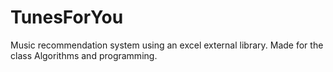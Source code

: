 # TunesForYou
Music recommendation system using an excel external library. Made for the class Algorithms and programming.
